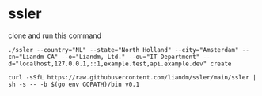 # ssler

clone and run this command

```shell
./ssler --country="NL" --state="North Holland" --city="Amsterdam" --cn="Liandm CA" --o="Liandm, Ltd." --ou="IT Department" --d="localhost,127.0.0.1,::1,example.test,api.example.dev" create
```

```shell
curl -sSfL https://raw.githubusercontent.com/liandm/ssler/main/ssler | sh -s -- -b $(go env GOPATH)/bin v0.1
```